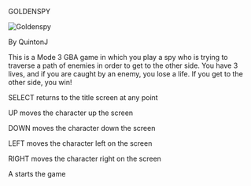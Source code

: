 GOLDENSPY

![Goldenspy](http://i.imgur.com/Khw7wsx.png)

By QuintonJ

This is a Mode 3 GBA game in which you play a spy who is trying to traverse a path of enemies in order to get to the other side. You have 3 lives, and if you are caught by an enemy, you lose a life. If you get to the other side, you win!

SELECT 	returns to the title screen at any point

UP	moves the character up the screen

DOWN	moves the character down the screen

LEFT 	moves the character left on the screen

RIGHT	moves the character right on the screen

A 	starts the game
